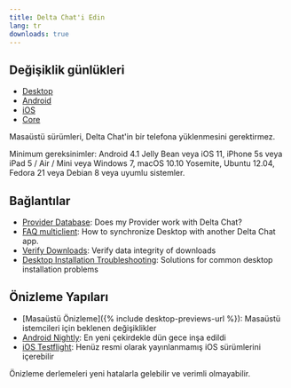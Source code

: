 ```yaml
---
title: Delta Chat'i Edin
lang: tr
downloads: true
---
```


## Değişiklik günlükleri

* [Desktop](https://github.com/deltachat/deltachat-desktop/blob/master/CHANGELOG.md)
* [Android](https://github.com/deltachat/deltachat-android/blob/master/CHANGELOG.md)
* [iOS](https://github.com/deltachat/deltachat-ios/blob/master/CHANGELOG.md)
* [Core](https://github.com/deltachat/deltachat-core-rust/blob/master/CHANGELOG.md)

Masaüstü sürümleri, Delta Chat'in bir telefona yüklenmesini gerektirmez.

Minimum gereksinimler:
Android 4.1 Jelly Bean
veya iOS 11, iPhone 5s veya iPad 5 / Air / Mini
veya Windows 7, macOS 10.10 Yosemite, Ubuntu 12.04, Fedora 21 veya Debian 8
veya uyumlu sistemler.

## Bağlantılar

* [Provider Database](https://providers.delta.chat/): Does my Provider work with Delta Chat?
* [FAQ multiclient](help#multiclient): How to synchronize Desktop with another Delta Chat app.
* [Verify Downloads](verify-downloads): Verify data integrity of downloads
* [Desktop Installation Troubleshooting](https://github.com/deltachat/deltachat-desktop/blob/master/docs/TROUBLESHOOTING.md): Solutions for common desktop installation problems

## Önizleme Yapıları

* [Masaüstü Önizleme]({% include desktop-previews-url %}): Masaüstü istemcileri için beklenen değişiklikler
* [Android Nightly](https://download.delta.chat/android/nightly/): En yeni çekirdekle dün gece inşa edildi
* [iOS Testflight](https://testflight.apple.com/join/uEMc1NxS): Henüz resmi olarak yayınlanmamış iOS sürümlerini içerebilir

Önizleme derlemeleri yeni hatalarla gelebilir ve verimli olmayabilir.